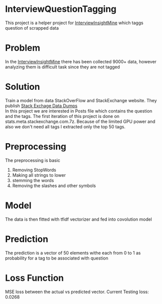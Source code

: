 # InterviewQuestionTagging
This project is a helper project for <a href= "https://github.com/AhmedTammaa/InterviewInsightMine">InterviewInsightMine</a> which taggs question of scrapped data

# Problem
In the  <a href= "https://github.com/AhmedTammaa/InterviewInsightMine">InterviewInsightMine</a> there has been collected 9000+ data, however analyzing them is difficult task since they are not tagged
# Solution
Train a model from data StackOverFlow and StackExchange website. They publish <a href="https://archive.org/details/stackexchange"> Stack Exchage Data Dumps</a> <br>
  In this project we are interested in Posts file which contains the question and the tags.
  The first iteration of this project is done on stats.meta.stackexchange.com.7z.
  Because of the limited GPU power and also we don't need all tags I extracted only the top 50 tags. 
# Preprocessing
  The preprocessing is basic
  1. Removing StopWords
  2. Making all strings to lower
  3. stemming the words 
  4. Removing the slashes and other symbols

# Model
The data is then fitted with tfidf vectorizer and fed into covolution model
# Prediction
The prediction is a vector of 50 elements withe each from 0 to 1 as probability for a tag to be associated with question
# Loss Function
MSE loss between the actual vs predicted vector. 
Current Testing loss: 0.0268

  
